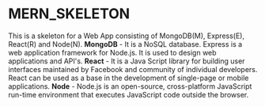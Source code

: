 # MERN_SKELETON

This is a skeleton for a Web App consisting of MongoDB(M), Express(E), React(R) and Node(N).
**MongoDB** - It is a NoSQL database.
Express is a web application framework for Node.js. It is used to design web applications and API's.
**React** - It is a Java Script library for building user interfaces maintained by Facebook and community of individual developers. React can be used as a base in the development of single-page or mobile applications.
**Node** - Node.js is an open-source, cross-platform JavaScript run-time environment that executes JavaScript code outside the browser.
